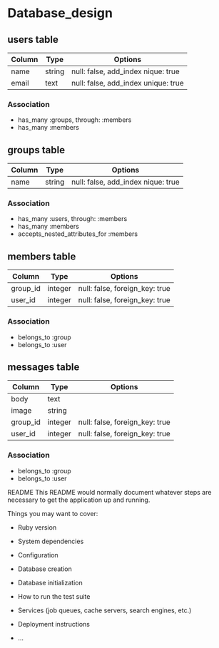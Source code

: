 # Database_design


## users table

|Column|Type|Options|
|------|----|-------|
|name|string|null: false, add_index nique: true|
|email|text|null: false, add_index unique: true|

### Association
- has_many :groups, through: :members
- has_many :members


## groups table

|Column|Type|Options|
|------|----|-------|
|name|string|null: false, add_index nique: true|

### Association
- has_many :users, through: :members
- has_many :members
- accepts_nested_attributes_for :members


## members table

|Column|Type|Options|
|------|----|-------|
|group_id|integer|null: false, foreign_key: true|
|user_id|integer|null: false, foreign_key: true|

### Association
- belongs_to :group
- belongs_to :user


## messages table

|Column|Type|Options|
|------|----|-------|
|body|text||
|image|string||
|group_id|integer|null: false, foreign_key: true|
|user_id|integer|null: false, foreign_key: true|

### Association
- belongs_to :group
- belongs_to :user


README
This README would normally document whatever steps are necessary to get the
application up and running.

Things you may want to cover:

* Ruby version

* System dependencies

* Configuration

* Database creation

* Database initialization

* How to run the test suite

* Services (job queues, cache servers, search engines, etc.)

* Deployment instructions

* ...
